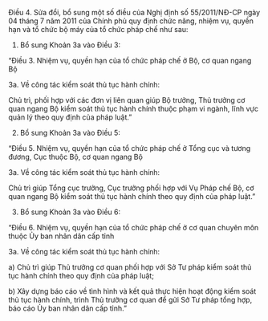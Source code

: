 Điều 4. Sửa đổi, bổ sung một số điều của Nghị định số 55/2011/NĐ-CP ngày 04 tháng 7 năm 2011 của Chính phủ quy định chức năng, nhiệm vụ, quyền hạn và tổ chức bộ máy của tổ chức pháp chế như sau:

1. Bổ sung Khoản 3a vào Điều 3:

“Điều 3. Nhiệm vụ, quyền hạn của tổ chức pháp chế ở Bộ, cơ quan ngang Bộ

3a. Về công tác kiểm soát thủ tục hành chính:

Chủ trì, phối hợp với các đơn vị liên quan giúp Bộ trưởng, Thủ trưởng cơ quan ngang Bộ kiểm soát thủ tục hành chính thuộc phạm vi ngành, lĩnh vực quản lý theo quy định của pháp luật.”

2. Bổ sung Khoản 3a vào Điều 5:

“Điều 5. Nhiệm vụ, quyền hạn của tổ chức pháp chế ở Tổng cục và tương đương, Cục thuộc Bộ, cơ quan ngang Bộ

3a. Về công tác kiểm soát thủ tục hành chính:

Chủ trì giúp Tổng cục trưởng, Cục trưởng phối hợp với Vụ Pháp chế Bộ, cơ quan ngang Bộ kiểm soát thủ tục hành chính theo quy định của pháp luật.”

3. Bổ sung Khoản 3a vào Điều 6:

“Điều 6. Nhiệm vụ, quyền hạn của tổ chức pháp chế ở cơ quan chuyên môn thuộc Ủy ban nhân dân cấp tỉnh

3a. Về công tác kiểm soát thủ tục hành chính:

a) Chủ trì giúp Thủ trưởng cơ quan phối hợp với Sở Tư pháp kiểm soát thủ tục hành chính theo quy định của pháp luật;

b) Xây dựng báo cáo về tình hình và kết quả thực hiện hoạt động kiểm soát thủ tục hành chính, trình Thủ trưởng cơ quan để gửi Sở Tư pháp tổng hợp, báo cáo Ủy ban nhân dân cấp tỉnh.”